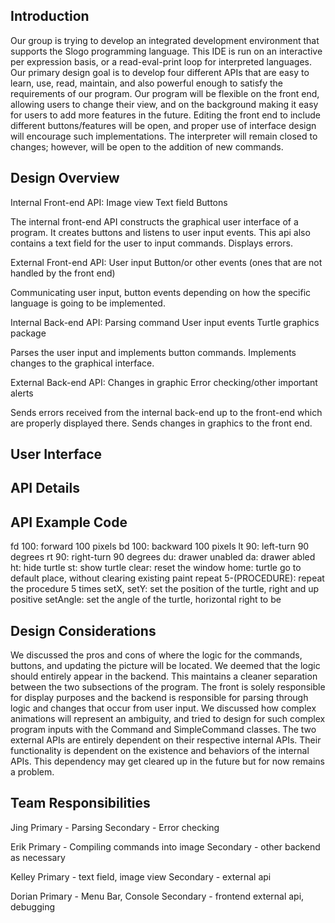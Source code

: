 ## Introduction

Our group is trying to develop an integrated development environment that supports the Slogo programming language. This IDE is run on an interactive per expression basis, or a read-eval-print loop for interpreted languages. Our primary design goal is to develop four different APIs that are easy to learn, use, read, maintain, and also powerful enough to satisfy the requirements of our program. Our program will be flexible on the front end, allowing users to change their view, and on the background making it easy for users to add more features in the future. Editing the front end to include different buttons/features will be open, and proper use of interface design will encourage such implementations. The interpreter will remain closed to changes; however, will be open to the addition of new commands. 


## Design Overview

Internal Front-end API:
Image view
Text field
Buttons

The internal front-end API constructs the graphical user interface of a program. It creates buttons and listens to user input events. This api also contains a text field for the user to input commands. Displays errors. 

External Front-end API:
User input
Button/or other events (ones that are not handled by the front end)

Communicating user input, button events depending on how the specific language is going to be implemented. 

Internal Back-end API:
Parsing command
User input events
Turtle graphics package

Parses the user input and implements button commands. Implements changes to the graphical interface. 

External Back-end API:
Changes in graphic
Error checking/other important alerts

Sends errors received from the internal back-end up to the front-end which are properly displayed there. Sends changes in graphics to the front end.  
	
## User Interface

## API Details

## API Example Code
fd 100: forward 100 pixels
bd 100: backward 100 pixels
lt 90: left-turn 90 degrees
rt 90: right-turn 90 degrees
du: drawer unabled
da: drawer abled
ht: hide turtle
st: show turtle
clear: reset the window
home: turtle go to default place, without clearing existing paint
repeat 5-(PROCEDURE): repeat the procedure 5 times
setX, setY: set the position of the turtle, right and up positive
setAngle: set the angle of the turtle, horizontal right to be 

## Design Considerations

We discussed the pros and cons of where the logic for the commands, buttons, and updating the picture will be located. We deemed that the logic should entirely appear in the backend. This maintains a cleaner separation between the two subsections of the program. The front is solely responsible for display purposes and the backend is responsible for parsing through logic and changes that occur from user input. We discussed how complex animations will represent an ambiguity, and tried to design for such complex program inputs with the Command and SimpleCommand classes. The two external APIs are entirely dependent on their respective internal APIs. Their functionality is dependent on the existence and behaviors of the internal APIs. This dependency may get cleared up in the future but for now remains a problem. 

## Team Responsibilities

Jing
Primary - Parsing
Secondary - Error checking

Erik 
Primary - Compiling commands into image
Secondary - other backend as necessary


Kelley
Primary - text field, image view
Secondary - external api


Dorian
Primary - Menu Bar, Console
Secondary - frontend external api, debugging
